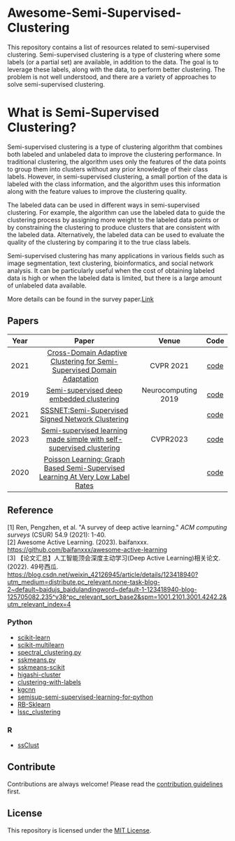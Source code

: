 # Awesome-Semi-Supervised-Clustering


This repository contains a list of resources related to semi-supervised clustering. Semi-supervised clustering is a type of clustering where some labels (or a partial set) are available, in addition to the data. The goal is to leverage these labels, along with the data, to perform better clustering. The problem is not well understood, and there are a variety of approaches to solve semi-supervised clustering.

# What is Semi-Supervised Clustering?
Semi-supervised clustering is a type of clustering algorithm that combines both labeled and unlabeled data to improve the clustering performance. In traditional clustering, the algorithm uses only the features of the data points to group them into clusters without any prior knowledge of their class labels. However, in semi-supervised clustering, a small portion of the data is labeled with the class information, and the algorithm uses this information along with the feature values to improve the clustering quality.

The labeled data can be used in different ways in semi-supervised clustering. For example, the algorithm can use the labeled data to guide the clustering process by assigning more weight to the labeled data points or by constraining the clustering to produce clusters that are consistent with the labeled data. Alternatively, the labeled data can be used to evaluate the quality of the clustering by comparing it to the true class labels.

Semi-supervised clustering has many applications in various fields such as image segmentation, text clustering, bioinformatics, and social network analysis. It can be particularly useful when the cost of obtaining labeled data is high or when the labeled data is limited, but there is a large amount of unlabeled data available.

More details can be found in the survey paper.[Link](https://www.sciencedirect.com/science/article/abs/pii/S0020025523002840)


## Papers

|Year|Paper| Venue |Code|
|:-----:|:------------------------:|:-----:|:---:|
|2021|&nbsp;&nbsp;&nbsp;[Cross-Domain Adaptive Clustering for Semi-Supervised Domain Adaptation](https://openaccess.thecvf.com/content/CVPR2021/html/Li_Cross-Domain_Adaptive_Clustering_for_Semi-Supervised_Domain_Adaptation_CVPR_2021_paper.html) &nbsp;&nbsp;&nbsp;|CVPR 2021 |[code](https://github.com/lijichang/CVPR2021-SSDA)|
|2019|[Semi-supervised deep embedded clustering](https://paperswithcode.com/paper/semi-supervised-deep-embedded-clustering)|Neurocomputing 2019 |[code](https://github.com/yongzx/SDEC-Keras)|
|2021|[SSSNET:Semi-Supervised Signed Network Clustering](https://paperswithcode.com/paper/sssnet-semi-supervised-signed-network)|| [code](https://github.com/sherylhyx/sssnet_signed_clustering)|
|2023|[Semi-supervised learning made simple with self-supervised clustering](https://openaccess.thecvf.com/content/CVPR2023/html/Fini_Semi-Supervised_Learning_Made_Simple_With_Self-Supervised_Clustering_CVPR_2023_paper.html)|CVPR2023|[code](https://github.com/pietroastolfi/suave-daino)|
|2020|[Poisson Learning: Graph Based Semi-Supervised Learning At Very Low Label Rates](https://arxiv.org/abs/2006.11184v2)| |[code](https://github.com/jwcalder/GraphLearning)|

## Reference

[1] Ren, Pengzhen, et al. "A survey of deep active learning." _ACM computing surveys_ (CSUR) 54.9 (2021): 1-40.  
[2] Awesome Active Learning. (2023). baifanxxx. https://github.com/baifanxxx/awesome-active-learning  
[3] 【论文汇总】人工智能顶会深度主动学习(Deep Active Learning)相关论文. (2022). 49号西瓜. https://blog.csdn.net/weixin_42126945/article/details/123418940?utm_medium=distribute.pc_relevant.none-task-blog-2~default~baidujs_baidulandingword~default-1-123418940-blog-125705082.235^v38^pc_relevant_sort_base2&spm=1001.2101.3001.4242.2&utm_relevant_index=4


### Python

- [scikit-learn](https://scikit-learn.org/stable/modules/clustering.html#semi-supervised-clustering)
- [scikit-multilearn](http://scikit.ml/api/skmultilearn.cluster.cobras.html)
- [spectral_clustering.py](https://github.com/harp/blob/master/algorithms/spectral_clustering.py)
- [sskmeans.py](https://github.com/pmtamayo/sskmeans)
- [sskmeans-scikit](https://github.com/timitsie/sskmeans_scikit)
- [higashi-cluster](https://github.com/iHilmi/higashi-cluster)
- [clustering-with-labels](https://github.com/MihaiBuda/Clustering-With-Labels)
- [kgcnn](https://github.com/ailabstw/kgcnn/tree/master/clustering/y-clustering)
- [semisup-semi-supervised-learning-for-python](https://github.com/tmadl/semisup)
- [RB-Sklearn](https://github.com/tmadl/RB-sklearn)
- [lssc_clustering](https://github.com/amoussavi/lssc_clustering)

### R

- [ssClust](https://www.rdocumentation.org/packages/ssClust/versions/0.1.3)

## Contribute

Contributions are always welcome! Please read the [contribution guidelines](CONTRIBUTING.md) first.

## License

This repository is licensed under the [MIT License](LICENSE).
